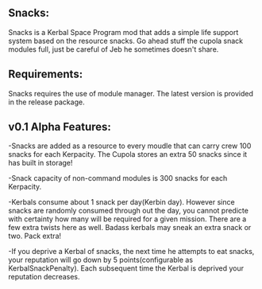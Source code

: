 Snacks:
--------------
Snacks is a Kerbal Space Program mod that adds a simple life support system based on the resource snacks.  Go ahead stuff the cupola snack modules full, just be careful of Jeb he sometimes doesn't share.

Requirements:
--------------
Snacks requires the use of module manager.  The latest version is provided in the release package.

v0.1 Alpha Features:
--------------
-Snacks are added as a resource to every moudle that can carry crew 100 snacks for each Kerpacity.  The Cupola stores an extra 50 snacks since it has built in storage!

-Snack capacity of non-command modules is 300 snacks for each Kerpacity.

-Kerbals consume about 1 snack per day(Kerbin day).  However since snacks are randomly consumed through out the day, you cannot predicte with certainty how many will be required for a given mission.   There are a few extra twists here as well. Badass kerbals may sneak an extra snack or two. Pack extra! 

-If you deprive a Kerbal of snacks, the next time he attempts to eat snacks, your reputation will go down by 5 points(configurable as KerbalSnackPenalty).  Each subsequent time the Kerbal is deprived your reputation decreases.
